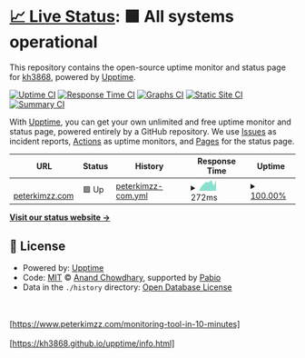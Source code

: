 # [📈 Live Status](https://upptime.peterkimzz.com): <!--live status--> **🟩 All systems operational**

This repository contains the open-source uptime monitor and status page for [kh3868](https://upptime.peterkimzz.com), powered by [Upptime](https://github.com/upptime/upptime).

[![Uptime CI](https://github.com/kh3868/upptime/workflows/Uptime%20CI/badge.svg)](https://github.com/kh3868/upptime/actions?query=workflow%3A%22Uptime+CI%22)
[![Response Time CI](https://github.com/kh3868/upptime/workflows/Response%20Time%20CI/badge.svg)](https://github.com/kh3868/upptime/actions?query=workflow%3A%22Response+Time+CI%22)
[![Graphs CI](https://github.com/kh3868/upptime/workflows/Graphs%20CI/badge.svg)](https://github.com/kh3868/upptime/actions?query=workflow%3A%22Graphs+CI%22)
[![Static Site CI](https://github.com/kh3868/upptime/workflows/Static%20Site%20CI/badge.svg)](https://github.com/kh3868/upptime/actions?query=workflow%3A%22Static+Site+CI%22)
[![Summary CI](https://github.com/kh3868/upptime/workflows/Summary%20CI/badge.svg)](https://github.com/kh3868/upptime/actions?query=workflow%3A%22Summary+CI%22)

With [Upptime](https://upptime.js.org), you can get your own unlimited and free uptime monitor and status page, powered entirely by a GitHub repository. We use [Issues](https://github.com/kh3868/upptime/issues) as incident reports, [Actions](https://github.com/kh3868/upptime/actions) as uptime monitors, and [Pages](https://upptime.peterkimzz.com) for the status page.

<!--start: status pages-->
<!-- This summary is generated by Upptime (https://github.com/upptime/upptime) -->
<!-- Do not edit this manually, your changes will be overwritten -->
<!-- prettier-ignore -->
| URL | Status | History | Response Time | Uptime |
| --- | ------ | ------- | ------------- | ------ |
| <img alt="" src="https://icons.duckduckgo.com/ip3/peterkimzz.com.ico" height="13"> [peterkimzz.com](http://peterkimzz.com) | 🟩 Up | [peterkimzz-com.yml](https://github.com/kh3868/upptime/commits/HEAD/history/peterkimzz-com.yml) | <details><summary><img alt="Response time graph" src="./graphs/peterkimzz-com/response-time-week.png" height="20"> 272ms</summary><br><a href="https://kh3868.github.io/upptime/history/peterkimzz-com"><img alt="Response time 281" src="https://img.shields.io/endpoint?url=https%3A%2F%2Fraw.githubusercontent.com%2Fkh3868%2Fupptime%2FHEAD%2Fapi%2Fpeterkimzz-com%2Fresponse-time.json"></a><br><a href="https://kh3868.github.io/upptime/history/peterkimzz-com"><img alt="24-hour response time 378" src="https://img.shields.io/endpoint?url=https%3A%2F%2Fraw.githubusercontent.com%2Fkh3868%2Fupptime%2FHEAD%2Fapi%2Fpeterkimzz-com%2Fresponse-time-day.json"></a><br><a href="https://kh3868.github.io/upptime/history/peterkimzz-com"><img alt="7-day response time 272" src="https://img.shields.io/endpoint?url=https%3A%2F%2Fraw.githubusercontent.com%2Fkh3868%2Fupptime%2FHEAD%2Fapi%2Fpeterkimzz-com%2Fresponse-time-week.json"></a><br><a href="https://kh3868.github.io/upptime/history/peterkimzz-com"><img alt="30-day response time 281" src="https://img.shields.io/endpoint?url=https%3A%2F%2Fraw.githubusercontent.com%2Fkh3868%2Fupptime%2FHEAD%2Fapi%2Fpeterkimzz-com%2Fresponse-time-month.json"></a><br><a href="https://kh3868.github.io/upptime/history/peterkimzz-com"><img alt="1-year response time 281" src="https://img.shields.io/endpoint?url=https%3A%2F%2Fraw.githubusercontent.com%2Fkh3868%2Fupptime%2FHEAD%2Fapi%2Fpeterkimzz-com%2Fresponse-time-year.json"></a></details> | <details><summary><a href="https://kh3868.github.io/upptime/history/peterkimzz-com">100.00%</a></summary><a href="https://kh3868.github.io/upptime/history/peterkimzz-com"><img alt="All-time uptime 100.00%" src="https://img.shields.io/endpoint?url=https%3A%2F%2Fraw.githubusercontent.com%2Fkh3868%2Fupptime%2FHEAD%2Fapi%2Fpeterkimzz-com%2Fuptime.json"></a><br><a href="https://kh3868.github.io/upptime/history/peterkimzz-com"><img alt="24-hour uptime 100.00%" src="https://img.shields.io/endpoint?url=https%3A%2F%2Fraw.githubusercontent.com%2Fkh3868%2Fupptime%2FHEAD%2Fapi%2Fpeterkimzz-com%2Fuptime-day.json"></a><br><a href="https://kh3868.github.io/upptime/history/peterkimzz-com"><img alt="7-day uptime 100.00%" src="https://img.shields.io/endpoint?url=https%3A%2F%2Fraw.githubusercontent.com%2Fkh3868%2Fupptime%2FHEAD%2Fapi%2Fpeterkimzz-com%2Fuptime-week.json"></a><br><a href="https://kh3868.github.io/upptime/history/peterkimzz-com"><img alt="30-day uptime 100.00%" src="https://img.shields.io/endpoint?url=https%3A%2F%2Fraw.githubusercontent.com%2Fkh3868%2Fupptime%2FHEAD%2Fapi%2Fpeterkimzz-com%2Fuptime-month.json"></a><br><a href="https://kh3868.github.io/upptime/history/peterkimzz-com"><img alt="1-year uptime 100.00%" src="https://img.shields.io/endpoint?url=https%3A%2F%2Fraw.githubusercontent.com%2Fkh3868%2Fupptime%2FHEAD%2Fapi%2Fpeterkimzz-com%2Fuptime-year.json"></a></details>

<!--end: status pages-->

[**Visit our status website →**](https://upptime.peterkimzz.com)

## 📄 License

- Powered by: [Upptime](https://github.com/upptime/upptime)
- Code: [MIT](./LICENSE) © [Anand Chowdhary](https://anandchowdhary.com), supported by [Pabio](https://pabio.com)
- Data in the `./history` directory: [Open Database License](https://opendatacommons.org/licenses/odbl/1-0/)

<br><br>
<a href="https://www.peterkimzz.com/monitoring-tool-in-10-minutes" target="_blank">[https://www.peterkimzz.com/monitoring-tool-in-10-minutes]</a>
<br><br>
<a href="https://kh3868.github.io/upptime/info.html" target="_blank">[https://kh3868.github.io/upptime/info.html]</a>
